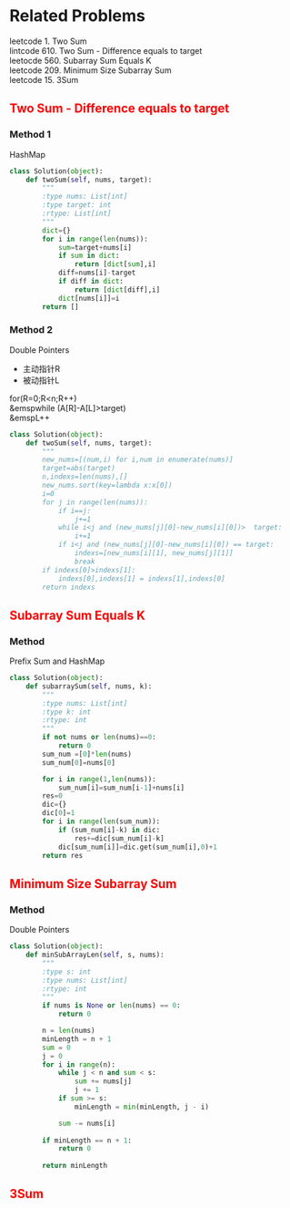 ﻿# Related Problems
leetcode 1. Two Sum \
lintcode 610. Two Sum - Difference equals to target \
leetocde 560. Subarray Sum Equals K \
leetcode 209. Minimum Size Subarray Sum \
leetcode 15. 3Sum

## <font color=red> Two Sum - Difference equals to target </font>

### Method 1
HashMap
```python
class Solution(object):
    def twoSum(self, nums, target):
        """
        :type nums: List[int]
        :type target: int
        :rtype: List[int]
        """
        dict={}
        for i in range(len(nums)):
            sum=target+nums[i]
            if sum in dict:
                return [dict[sum],i]
            diff=nums[i]-target
			if diff in dict:
				return [dict[diff],i]
            dict[nums[i]]=i
		return []
```
### Method 2
Double Pointers 
- 主动指针R 
- 被动指针L 

for(R=0;R<n;R++)  
&emspwhile (A[R]-A[L]>target)  
&emspL++  

```python
class Solution(object):
    def twoSum(self, nums, target):
        """
        new_nums=[(num,i) for i,num in enumerate(nums)]
		target=abs(target)
		n,indexs=len(nums),[]
		new_nums.sort(key=lambda x:x[0])
		i=0
        for j in range(len(nums)):
			if i==j:
				j+=1
			while i<j and (new_nums[j][0]-new_nums[i][0])>  target:
				i+=1
			if i<j and (new_nums[j][0]-new_nums[i][0]) == target:
				indexs=[new_nums[i][1], new_nums[j][1]]
				break
		if indexs[0]>indexs[1]:
			indexs[0],indexs[1] = indexs[1],indexs[0]
		return indexs
```

## <font color=red> Subarray Sum Equals K </font>
### Method
Prefix Sum and HashMap
```python
class Solution(object):
    def subarraySum(self, nums, k):
        """
        :type nums: List[int]
        :type k: int
        :rtype: int
        """
        if not nums or len(nums)==0:
            return 0
        sum_num =[0]*len(nums)
        sum_num[0]=nums[0]

        for i in range(1,len(nums)):
            sum_num[i]=sum_num[i-1]+nums[i]
        res=0
        dic={}
        dic[0]=1
        for i in range(len(sum_num)):
            if (sum_num[i]-k) in dic:
                res+=dic[sum_num[i]-k]
            dic[sum_num[i]]=dic.get(sum_num[i],0)+1
        return res
```


## <font color=red> Minimum Size Subarray Sum </font>
### Method
Double Pointers
```python
class Solution(object):
    def minSubArrayLen(self, s, nums):
        """
        :type s: int
        :type nums: List[int]
        :rtype: int
        """
        if nums is None or len(nums) == 0:
            return 0

        n = len(nums)
        minLength = n + 1
        sum = 0
        j = 0
        for i in range(n):
            while j < n and sum < s:
                sum += nums[j]
                j += 1
            if sum >= s:
                minLength = min(minLength, j - i)

            sum -= nums[i]
            
        if minLength == n + 1:
            return 0
            
        return minLength
```

## <font color=red> 3Sum </font>

